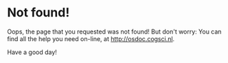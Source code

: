 # Not found!

Oops, the page that you requested was not found! But don't worry: You can find all the help you need on-line, at <http://osdoc.cogsci.nl>.

Have a good day!
